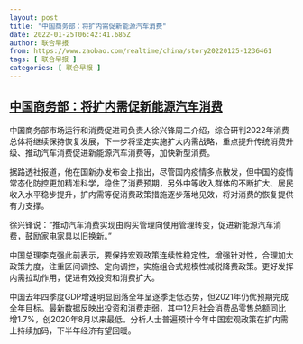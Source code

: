 ```yaml
---
layout: post
title: "中国商务部：将扩内需促新能源汽车消费"
date: 2022-01-25T06:42:41.685Z
author: 联合早报
from: https://www.zaobao.com/realtime/china/story20220125-1236461
tags: [ 联合早报 ]
categories: [ 联合早报 ]
---
```

<!--1643114340000-->
[中国商务部：将扩内需促新能源汽车消费](https://www.zaobao.com/realtime/china/story20220125-1236461)
------

<div>
<p>中国商务部市场运行和消费促进司负责人徐兴锋周二介绍，综合研判2022年消费总体将继续保持恢复发展，下一步将坚定实施扩大内需战略，重点提升传统消费升级、推动汽车消费促进新能源汽车消费等，加快新型消费。</p><p>据路透社报道，他在国新办发布会上指出，尽管国内疫情多点散发，但中国的疫情常态化防控更加精准科学，稳住了消费预期，另外中等收入群体的不断扩大、居民收入水平稳步提升，扩内需等促消费政策措施逐步落地见效，将对消费的恢复提供有力支撑。</p><p>徐兴锋说：“推动汽车消费实现由购买管理向使用管理转变，促进新能源汽车消费，鼓励家电家具以旧换新。”</p><section id="imu"><div id="dfp-ad-imu1">        </div></section><p>中国总理李克强此前表示，要保持宏观政策连续性稳定性，增强针对性，合理加大政策力度，注重区间调控、定向调控，实施组合式规模性减税降费政策。更好发挥内需拉动作用，促进有效投资和消费扩大。</p><p>中国去年四季度GDP增速明显回落全年呈逐季走低态势，但2021年仍优预期完成全年目标。最新数据反映出投资和消费走弱，其中12月社会消费品零售总额同比增1.7%，创2020年8月以来最低。分析人士普遍预计今年中国宏观政策在扩内需上持续加码，下半年经济有望回暖。<br> </p>      <div class="cx_paywall_placeholder" id="sph_cdp_40"></div>
</div>
